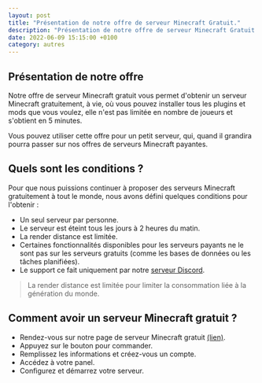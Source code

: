 ```yaml
---
layout: post
title: "Présentation de notre offre de serveur Minecraft Gratuit."
description: "Présentation de notre offre de serveur Minecraft Gratuit à vie."
date: 2022-06-09 15:15:00 +0100
category: autres
---
```


## Présentation de notre offre

Notre offre de serveur Minecraft gratuit vous permet d'obtenir un serveur Minecraft gratuitement, à vie, où vous pouvez installer tous les plugins et mods que vous voulez, elle n'est pas limitée en nombre de joueurs et s'obtient en 5 minutes.

Vous pouvez utiliser cette offre pour un petit serveur, qui, quand il grandira pourra passer sur nos offres de serveurs Minecraft payantes.

## Quels sont les conditions ?

Pour que nous puissions continuer à proposer des serveurs Minecraft gratuitement à tout le monde, nous avons défini quelques conditions pour l'obtenir :

* Un seul serveur par personne.
* Le serveur est éteint tous les jours à 2 heures du matin.
* La render distance est limitée.
* Certaines fonctionnalités disponibles pour les serveurs payants ne le sont pas sur les serveurs gratuits (comme les bases de données ou les tâches planifiées).
* Le support ce fait uniquement par notre [serveur Discord](https://discord.com/invite/554DCvV).

> La render distance est limitée pour limiter la consommation liée à la génération du monde.

## Comment avoir un serveur Minecraft gratuit ?

* Rendez-vous sur notre page de serveur Minecraft gratuit [(lien)](https://skoali.com/minecraft-gratuit).
* Appuyez sur le bouton pour commander.
* Remplissez les informations et créez-vous un compte.
* Accédez à votre panel.
* Configurez et démarrez votre serveur.